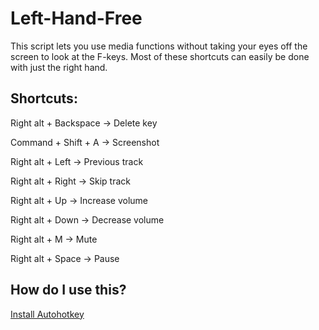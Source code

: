 # Left-Hand-Free

This script lets you use media functions without taking your eyes off the screen to look at the F-keys. Most of these shortcuts can easily be done with just the right hand.

## Shortcuts:

Right alt + Backspace -> Delete key

Command + Shift + A -> Screenshot


Right alt + Left -> Previous track

Right alt + Right -> Skip track

Right alt + Up -> Increase volume

Right alt + Down -> Decrease volume

Right alt + M -> Mute

Right alt + Space -> Pause


## How do I use this?
[Install Autohotkey](https://www.autohotkey.com/docs/Tutorial.htm)
